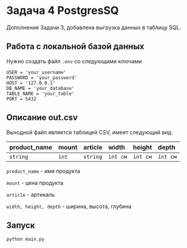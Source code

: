 
# Задача 4 PostgresSQ

Дополнение Задачи 3, добавлена выгрузка данных в таблицу SQL.

## Работа с локальной базой данных

Нужно создать файл `.env` со следующими ключами

```
USER = 'your_username'
PASSWORD = 'your_password'
HOST = '127.0.0.1'
DB_NAME = 'your_database'
TABLE_NAME = 'your_table'
PORT = 5432
```

## Описание out.csv

Выходной файл является таблицей CSV, имеет следующий вид:

| product_name | mount | article | width    |height|depth|
|:-------------| :-------          |:--------|:---------|:-------- |:-------- | 
| `string`     | `int`             | `string`  | `int см` |`int см` | `int см`|

`product_name` - имя продукта

`mount` - цена продукта

`article` - артикаль

`width, height, depth` - ширина, высота, глубина


## Запуск

```
python main.py
```





